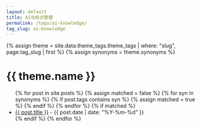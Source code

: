 ```yaml
---
layout: default
title: AI与知识管理
permalink: /tags/ai-knowledge/
tag_slug: ai-knowledge
---
```


{% assign theme = site.data.theme_tags.theme_tags | where: "slug", page.tag_slug | first %}
{% assign synonyms = theme.synonyms %}

# {{ theme.name }}

<ul>
{% for post in site.posts %}
  {% assign matched = false %}
  {% for syn in synonyms %}
    {% if post.tags contains syn %}
      {% assign matched = true %}
    {% endif %}
  {% endfor %}
  {% if matched %}
    <li><a href="{{ post.url }}">{{ post.title }}</a> - {{ post.date | date: "%Y-%m-%d" }}</li>
  {% endif %}
{% endfor %}
</ul>